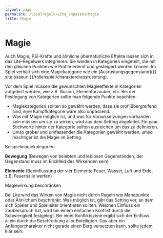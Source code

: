 ```yaml
---
layout: page
permalink: /Spielregeln/Lite_anpassen/Magie
title: Magie
---
```


# Magie

Auch Magie, PSI-Kräfte und ähnliche übernatürliche Effekte lassen sich in das Lite-Regelwerk integrieren. Sie werden in Kategorien eingeteilt, die mit den gleichen Punkten wie Profile erlernt und gesteigert werden können. Im Spiel verhält sich eine Magiekategorie wie ein [Ausrüstungsgegenstand]({{ site.baseurl }}/rollenspiel/charaktere/ausruestung).

Vor dem Spiel müssen die gewünschten Magieeffekte in Kategorien aufgeteilt werden, wie z.B. Illusion, Elementarzauber, etc. Bei der Festlegung von Kategorien sollte man folgende Punkte beachten:

- Magiekategorien sollten so gewählt werden, dass sie profilübergreifend sind, eine Kampfkategorie wäre also unpassend.
- Was mit Magie möglich ist, und was für Voraussetzungen vorhanden sein müssen um sie zu wirken, wird aus dem Setting abgeleitet. Ein paar Stichworte hinter der Kategorie sollten ausreichen um das zu definieren.
- Umso grober und umfassender die Kategorien gewählt werden, umso mächtiger ist die Magie im Setting.

<div class="card mb-3">
    <div class="card-header bg-orange text-light">Beispielmagiekategorien</div>
    <div class="card-body">
        <p><strong>Bewegung</strong> (Bewegen von belebten und leblosen Gegenständen, der Gegenstand muss im Blickfeld des Wirkenden sein)</p>
        <p><strong>Elemente</strong> (Beeinflussung der vier Elemente Feuer, Wasser, Luft und Erde, z.B. Feuerbälle werfen)</p>
    </div>
</div>

<div class="card mb-3">
    <div class="card-header bg-green text-light">Magiewirkung beschränken</div>
    <div class="card-body">
        <p>Bei Lite wird das Wirken von Magie nicht durch Regeln wie Manapunkte oder Ähnlichem beschränkt. Was möglich ist, gibt das Setting vor, an dem sich Spieler und Spielleiter orientieren sollten. Welchen Einfluss ein Zauberspruch hat, wird bei einem einfachen Konflikt durch die Schwierigkeit festgelegt. Bei einer Konfliktszene ergibt sich der Einfluss allein durch die Beschreibung aller Beteiligten. Das aber ein Anfängercharakter nicht gerade einen Berg versetzten kann, sollte jedem klar sein.</p>
    </div>
</div>
